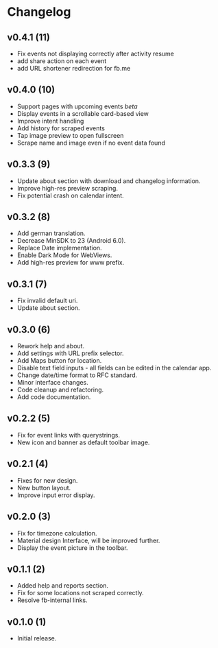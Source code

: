 # Changelog
## v0.4.1 (11)
- Fix events not displaying correctly after activity resume
- add share action on each event
- add URL shortener redirection for fb.me
## v0.4.0 (10)
- Support pages with upcoming events *beta*
- Display events in a scrollable card-based view
- Improve intent handling
- Add history for scraped events
- Tap image preview to open fullscreen
- Scrape name and image even if no event data found
## v0.3.3 (9)
- Update about section with download and changelog information.
- Improve high-res preview scraping.
- Fix potential crash on calendar intent.
## v0.3.2 (8)
- Add german translation.
- Decrease MinSDK to 23 (Android 6.0).
- Replace Date implementation.
- Enable Dark Mode for WebViews.
- Add high-res preview for www prefix.
## v0.3.1 (7)
- Fix invalid default uri.
- Update about section.
## v0.3.0 (6)
- Rework help and about.
- Add settings with URL prefix selector.
- Add Maps button for location.
- Disable text field inputs - all fields can be edited in the calendar app.
- Change date/time format to RFC standard.
- Minor interface changes.
- Code cleanup and refactoring.
- Add code documentation.
## v0.2.2 (5)
- Fix for event links with querystrings.
- New icon and banner as default toolbar image.
## v0.2.1 (4)
- Fixes for new design.
- New button layout.
- Improve input error display.
## v0.2.0 (3)
- Fix for timezone calculation.
- Material design Interface, will be improved further.
- Display the event picture in the toolbar.
## v0.1.1 (2)
- Added help and reports section.
- Fix for some locations not scraped correctly.
- Resolve fb-internal links.
## v0.1.0 (1)
- Initial release.
